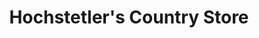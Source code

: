 ---
title: "Hochstetler's Country Store"
url: /seneca/hochstetlers-country-store/
shop: greengrocer
---
